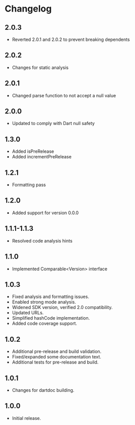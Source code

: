 # Changelog
## 2.0.3
- Reverted 2.0.1 and 2.0.2 to prevent breaking dependents

## 2.0.2
- Changes for static analysis

## 2.0.1
- Changed parse function to not accept a null value

## 2.0.0
- Updated to comply with Dart null safety

## 1.3.0
- Added isPreRelease
- Added incrementPreRelease

## 1.2.1
- Formatting pass

## 1.2.0
- Added support for version 0.0.0

## 1.1.1-1.1.3
- Resolved code analysis hints

## 1.1.0
- Implemented Comparable&lt;Version&gt; interface

## 1.0.3
- Fixed analysis and formatting issues.
- Enabled strong mode analysis.
- Widened SDK version, verified 2.0 compatibility.
- Updated URLs.
- Simplified hashCode implementation.
- Added code coverage support.

## 1.0.2

- Additional pre-release and build validation.
- Fixed/expanded some documentation text.
- Additional tests for pre-release and build.

## 1.0.1

- Changes for dartdoc building.

## 1.0.0

- Initial release.
